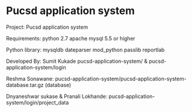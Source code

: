 # Pucsd application system

Project:
  Pucsd application system

Requirements:
  python 2.7
  apache
  mysql 5.5 or higher

Python library:
  mysqldb
  dateparser
  mod_python
  passlib
  reportlab


Developed By:
  Sumit Kukade
    pucsd-application-system/ &
    pucsd-application-system/login
  
  Reshma Sonawane:
    pucsd-application-system/pucsd-application-system-database.tar.gz (database)
  
  Dnyaneshwar sukase & Pranali Lokhande:
    pucsd-application-system/login/project_data
    
